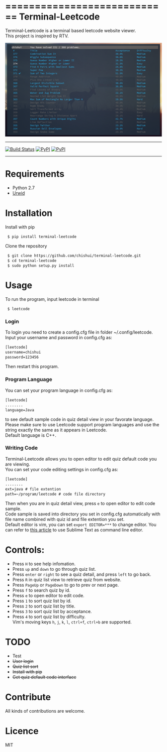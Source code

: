 ============================
Terminal-Leetcode
============================
Terminal-Leetcode is a terminal based leetcode website viewer.  
This project is inspired by RTV.

![alt text](screenshots/list.png "quiz list" )
<!--![alt text](screenshots/detail.png "quiz detail")-->
---------------

[![Build Status](https://travis-ci.org/chishui/terminal-leetcode.svg?branch=master)](https://travis-ci.org/chishui/terminal-leetcode)
[![PyPI](https://img.shields.io/pypi/v/nine.svg?maxAge=2592000)](https://pypi.python.org/pypi/terminal-leetcode)
[![PyPI](https://img.shields.io/badge/python-2.7-blue.svg?maxAge=2592000)](https://pypi.python.org/pypi/terminal-leetcode)

---------------
# Requirements
- Python 2.7  
- [Urwid](https://github.com/urwid/urwid)

# Installation
Install with pip  
```
 $ pip install terminal-leetcode
```
Clone the repository  
```
 $ git clone https://github.com/chishui/terminal-leetcode.git  
 $ cd terminal-leetcode  
 $ sudo python setup.py install  
```
# Usage
To run the program, input leetcode in terminal    
```
 $ leetcode
```
### Login
To login you need to create a config.cfg file in folder ~/.config/leetcode.  
Input your username and password in config.cfg as:  
```
[leetcode]
username=chishui
password=123456
```
Then restart this program.
### Program Language
You can set your program language in config.cfg as:
```
[leetcode]
........
language=Java
```
to see default sample code in quiz detail view in your favorate language.  
Please make sure to use Leetcode support program languages and use the string exactly 
the same as it appears in Leetcode.    
Default language is C++.
### Writing Code
Terminal-Leetcode allows you to open editor to edit quiz default code you are viewing.  
You can set your code editing settings in config.cfg as:
```
[leetcode]
........
ext=java # file extention
path=~/program/leetcode # code file directory
```
Then when you are in quiz detail view, press ``e`` to open editor to edit code sample.  
Code sample is saved into directory you set in config.cfg automatically with file name combined
with quiz id and file extention you set.  
Default editor is vim, you can set ``export EDITOR=***`` to change editor. You can refer to
[this article](http://sweetme.at/2013/09/03/how-to-open-a-file-in-sublime-text-2-or-3-from-the-command-line-on-mac-osx/)
to use Sublime Text as command line editor.



# Controls:
- Press ``H`` to see help infomation.  
- Press ``up`` and ``down`` to go through quiz list.  
- Press ``enter`` or ``right`` to see a quiz detail, and press ``left`` to go back.  
- Press ``R`` in quiz list view to retrieve quiz from website.  
- Press ``PageUp`` or ``PageDown`` to go to prev or next page.  
- Press ``f`` to search quiz by id.
- Press ``e`` to open editor to edit code.
- Press ``1`` to sort quiz list by id.
- Press ``2`` to sort quiz list by title.
- Press ``3`` to sort quiz list by acceptance.
- Press ``4`` to sort quiz list by difficulty.  
Vim's moving keys ``h``, ``j``, ``k``, ``l``, ``ctrl+f``, ``ctrl+b`` are supported.



# TODO
- Test
- ~~User login~~
- ~~Quiz list sort~~
- ~~Install with pip~~
- ~~Get quiz default code interface~~

# Contribute
All kinds of contributions are welcome.

# Licence
MIT

